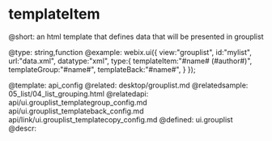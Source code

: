 templateItem
=============


@short:
	an html template that defines data that will be presented in grouplist

@type: string,function
@example:
webix.ui({ 
    view:"grouplist", 
	id:"mylist", 
    url:"data.xml", 
    datatype:"xml",
	type:{
		templateItem:"#name# (#author#)",
	    templateGroup:"#name#",
		templateBack:"#name#",
	}
});

@template:	api_config
@related:
	desktop/grouplist.md
@relatedsample:
	05_list/04_list_grouping.html
@relatedapi:
	api/ui.grouplist_templategroup_config.md
    api/ui.grouplist_templateback_config.md
    api/link/ui.grouplist_templatecopy_config.md
@defined:	ui.grouplist	
@descr:


